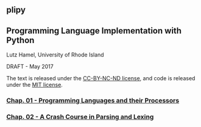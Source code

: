 
## plipy

## Programming Language Implementation with Python
Lutz Hamel, University of Rhode Island

DRAFT - May 2017

The text is released under the [CC-BY-NC-ND license](https://creativecommons.org/licenses/by-nc-nd/3.0/us/legalcode), and code is released under the [MIT license](https://opensource.org/licenses/MIT).

### [Chap. 01 - Programming Languages and their Processors](http://nbviewer.jupyter.org/github/lutzhamel/plipy/blob/master/Notebooks/chap01.ipynb)

### [Chap. 02 - A Crash Course in Parsing and Lexing](http://nbviewer.jupyter.org/github/lutzhamel/plipy/blob/master/Notebooks/chap02.ipynb)
